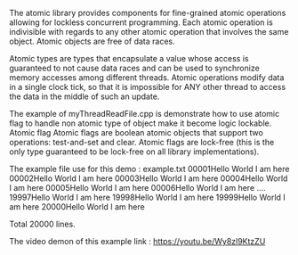The atomic library provides components for fine-grained atomic operations allowing for lockless concurrent programming. 
Each atomic operation is indivisible with regards to any other atomic operation that involves the same object. 
Atomic objects are free of data races.

Atomic types are types that encapsulate a value whose access is guaranteed to not cause data races and can be used to 
synchronize memory accesses among different threads. Atomic operations modify data in a single clock tick, so that it is 
impossible for ANY other thread to access the data in the middle of such an update.

The example of myThreadReadFile.cpp is demonstrate how to use atomic flag to handle non atomic type of object make it become logic lockable.
Atomic flag
Atomic flags are boolean atomic objects that support two operations: test-and-set and clear.
Atomic flags are lock-free (this is the only type guaranteed to be lock-free on all library implementations).

The example file use for this demo :
example.txt
00001Hello World I am here
00002Hello World I am here
00003Hello World I am here
00004Hello World I am here
00005Hello World I am here
00006Hello World I am here
....
19997Hello World I am here
19998Hello World I am here
19999Hello World I am here
20000Hello World I am here

Total 20000 lines.

The video demon of this example link : https://youtu.be/Wy8zl9KtzZU
